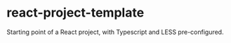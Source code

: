 # react-project-template
Starting point of a React project, with Typescript and LESS pre-configured.
